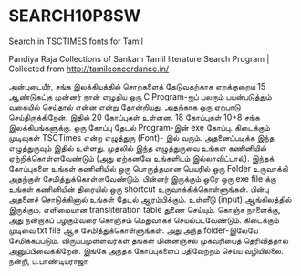 # SEARCH10P8SW
Search in TSCTIMES fonts for Tamil

Pandiya Raja Collections of Sankam Tamil literature Search Program | Collected from http://tamilconcordance.in/

அன்புடையீர்,
சங்க இலக்கியத்தில் சொற்களைத் தேடுவதற்காக ஏறக்குறைய 15 ஆண்டுகட்கு முன்னர் நான் எழுதிய ஒரு C Program-ஐப் பலரும் பயன்படுத்தும் வகையில் செய்தால் என்ன என்று தோன்றியது. அதற்காக ஒரு ஏற்பாடு செய்திருக்கிறேன். இதில் 20 கோப்புகள் உள்ளன. 18 கோப்புகள் 10+8 சங்க இலக்கியங்களுக்கு. ஒரு கோப்பு தேடல் Program-இன் exe கோப்பு. கிடைக்கும் முடிவுகள் TSCTimes என்ற எழுத்துரு (Font)- இல் வரும். அதனைப்படிக்க இந்த எழுத்துருவும் இதில் உள்ளது. முதலில் இந்த எழுத்துருவை உங்கள் கணினியில் ஏற்றிக்கொள்ளவேண்டும் (அது ஏற்கனவே உங்களிடம் இல்லாவிட்டால்). இந்தக் கோப்புகளை உங்கள் கணினியில் ஒரு பொருத்தமான பெயரில் ஒரு Folder உருவாக்கி அதற்குள் சேமித்துக்கொள்ளவேண்டும். பின்னர் இருக்கும் ஒரே ஒரு exe file க்கு உங்கள் கணினியின் திரையில் ஒரு shortcut உருவாக்கிக்கொள்ளுங்கள். பின்பு அதனைச் சொடுக்கினால் உங்கள் தேடல் ஆரம்பிக்கும். உள்ளீடு (input) ஆங்கிலத்தில் இருக்கும். எளிமையான transliteration table துணை செய்யும். கொஞ்ச நாளைக்கு, அது நன்றாகப் பழகும்வரை கொஞ்சம் மெதுவாகச் செயல்படவேண்டும். கிடைக்கும் முடிவை txt file ஆக சேமித்துக்கொள்ளுங்கள். அது அந்த folder-இலேயே சேமிக்கப்படும். விருப்பமுள்ளவர்கள் தங்கள் மின்னஞ்சல் முகவரியைத் தெரிவித்தால் அனுப்பிவைக்கிறேன். இங்கே அந்தக் கோப்புகளைப் பதிவேற்றம் செய்ய வழியில்லை.
நன்றி,
ப.பாண்டியராஜா
